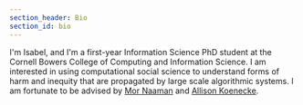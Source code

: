 ```yaml
---
section_header: Bio
section_id: bio
---
```

I'm Isabel, and I'm a first-year Information Science PhD student at the Cornell Bowers College of Computing and Information Science. I am interested in using computational social science to understand forms of harm and inequity that are propagated by large scale algorithmic systems. I am fortunate to be advised by [Mor Naaman](https://mmoorr.github.io/www_personal/) and [Allison Koenecke](https://koenecke.infosci.cornell.edu/). 